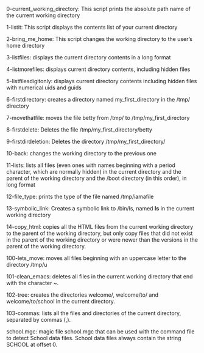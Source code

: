 0-current_working_directory: This script prints the absolute path name of the current working directory

1-listit: This script displays the contents list of your current directory

2-bring_me_home: This script changes the working directory to the user’s home directory

3-listfiles: displays the current directory contents in a long format

4-listmorefiles: displays current directory contents, including hidden files

5-listfilesdigitonly: displays current directory contents including hidden files with numerical uids and guids

6-firstdirectory: creates a directory named my_first_directory in the /tmp/ directory

7-movethatfile: moves the file betty from /tmp/ to /tmp/my_first_directory

8-firstdelete: Deletes the file /tmp/my_first_directory/betty

9-firstdirdeletion: Deletes the directory /tmp/my_first_directory/

10-back: changes the working directory to the previous one

11-lists: lists all files (even ones with names beginning with a period character, which are normally hidden) in the current directory and the parent of the working directory and the /boot directory (in this order), in long format

12-file_type: prints the type of the file named /tmp/iamafile

13-symbolic_link: Creates a symbolic link to /bin/ls, named __ls__ in the current working directory

14-copy_html: copies all the HTML files from the current working directory to the parent of the working directory, but only copy files that did not exist in the parent of the working directory or were newer than the versions in the parent of the working directory.

100-lets_move: moves all files beginning with an uppercase letter to the directory /tmp/u

101-clean_emacs: deletes all files in the current working directory that end with the character ~.

102-tree: creates the directories welcome/, welcome/to/ and welcome/to/school in the current directory.

103-commas: lists all the files and directories of the current directory, separated by commas (,).

school.mgc: magic file school.mgc that can be used with the command file to detect School data files. School data files always contain the string SCHOOL at offset 0.
